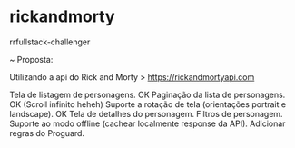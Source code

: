 # rickandmorty

rrfullstack-challenger

~ Proposta:

Utilizando a api do Rick and Morty > https://rickandmortyapi.com


Tela de listagem de personagens. OK
Paginação da lista de personagens. OK (Scroll infinito heheh)
Suporte a rotação de tela (orientações portrait e landscape). OK
Tela de detalhes do personagem.
Filtros de personagem.
Suporte ao modo offline (cachear localmente response da API).
Adicionar regras do Proguard.
